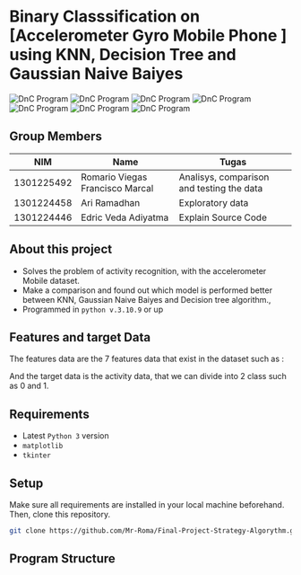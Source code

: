 # Binary Classsification on [Accelerometer Gyro Mobile Phone ] using KNN, Decision Tree and Gaussian Naive Baiyes

![DnC Program](./assets/4Ai.png "Data Tables")
![DnC Program](./assets/5Ai.png "DnC Program")
![DnC Program](./assets/6Ai.png "DnC Program")
![DnC Program](./assets/7Ai.png "DnC Program")
![DnC Program](./assets/8Ai.png "DnC Program")
![DnC Program](./assets/barplot.png "DnC Program")
![DnC Program](./assets/results_Accuracy.png "DnC Program")


## Group Members
| NIM        | Name                                | Tugas                                   |
| --------   | ---------------------------         |-----------------------------------------|
| 1301225492 | Romario Viegas Francisco Marcal     | Analisys, comparison and testing the data  |
| 1301224458 | Ari Ramadhan                        | Exploratory data |
| 1301224446 | Edric Veda Adiyatma                      | Explain Source Code                     |

## About this project
- Solves the problem of activity recognition, with the accelerometer Mobile dataset.
- Make a comparison and found out which model is performed better between KNN, Gaussian Naive Baiyes and Decision tree algorithm.,
- Programmed in `python v.3.10.9` or up

## Features and target Data

The features data are the 7 features data that exist in the dataset such as : 

And the target data is the activity data, that we can divide into 2 class such as 0 and 1.

## Requirements 
- Latest `Python 3` version
- `matplotlib`
- `tkinter`

## Setup
Make sure all requirements are installed in your local machine beforehand. Then, clone this repository.
```bash
git clone https://github.com/Mr-Roma/Final-Project-Strategy-Algorythm.git
```

## Program Structure

```

```
